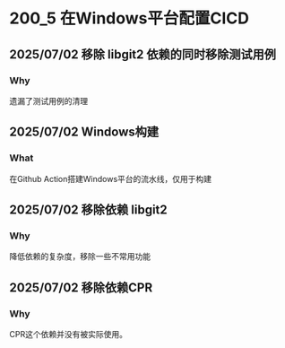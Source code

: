 # 200_5 在Windows平台配置CICD
## 2025/07/02 移除 libgit2 依赖的同时移除测试用例
### Why
遗漏了测试用例的清理

## 2025/07/02 Windows构建
### What
在Github Action搭建Windows平台的流水线，仅用于构建

## 2025/07/02 移除依赖 libgit2
### Why
降低依赖的复杂度，移除一些不常用功能

## 2025/07/02 移除依赖CPR
### Why
CPR这个依赖并没有被实际使用。
